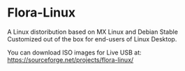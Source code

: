 # Flora-Linux

A Linux distoribution based on MX Linux and Debian Stable<br>
Customized out of the box for end-users of Linux Desktop.

You can download ISO images for Live USB at:
https://sourceforge.net/projects/flora-linux/
